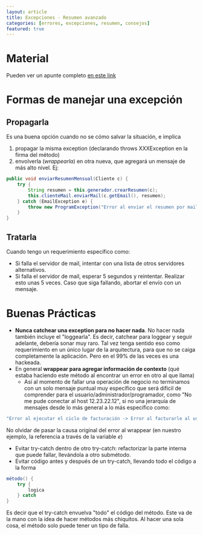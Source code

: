 ```yaml
---
layout: article
title: Excepciones - Resumen avanzado
categories: [errores, excepciones, resumen, consejos]
featured: true
---
```


# Material

Pueden ver un apunte completo [en este link](https://docs.google.com/document/d/1G0a9j-OA0rIEA5cdvEhIMbztJVo86ssvZKBK8HL9akg/edit?usp=sharing)

# Formas de manejar una excepción

## Propagarla

Es una buena opción cuando no se cómo salvar la situación, e implica
  
1. propagar la misma exception (declarando throws XXXException en la firma del método)
2. envolverla (_wrappearla_) en otra nueva, que agregará un mensaje de más alto nivel. Ej:

```java
public void enviarResumenMensual(Cliente c) {
    try {
        String resumen = this.generador.crearResumen(c);
        this.clienteMail.enviarMail(c.getEmail(), resumen);
    } catch (EmailException e) {
        throw new ProgramException("Error al enviar el resumen por mail al usuario " + c.getNombre(), e);
    }
}
```

## Tratarla

Cuando tengo un requerimiento específico como:

- Si falla el servidor de mail, intentar con una lista de otros servidores alternativos.
- Si falla el servidor de mail, esperar 5 segundos y reintentar. Realizar esto unas 5 veces. Caso que siga fallando, abortar el envío con un mensaje. 

# Buenas Prácticas

- **Nunca catchear una exception para no hacer nada**. No hacer nada también incluye el "loggearla". Es decir, catchear para loggear y seguir adelante, debería sonar muy raro. Tal vez tenga sentido eso como requerimiento en un único lugar de la arquitectura, para que no se caiga completamente la aplicación. Pero en el 99% de las veces es una hackeada.
- En general **wrappear para agregar información de contexto** (qué estaba haciendo este método al encontrar un error en otro al que llama)
  - Así al momento de fallar una operación de negocio no terminamos con un solo mensaje puntual muy específico que será dificil de comprender para el usuario/administrador/programador, como "No me pude conectar al host 12.23.22.12", si no una jerarquía de mensajes desde lo más general a lo más específico como: 

```bash
"Error al ejecutar el ciclo de facturación -> Error al facturarle al usuario numero 5963472 -> Error al enviar el resumen mensual -> Error al enviar el mail -> No me pude conectar al host 12.23.22.12"
```

No olvidar de pasar la causa original del error al wrappear (en nuestro ejemplo, la referencia a través de la variable _e_)

- Evitar try-catch dentro de otro try-catch: refactorizar la parte interna que puede fallar, llevándola a otro submétodo.
- Evitar código antes y después de un try-catch, llevando todo el código a la forma

```scala
método() {
    try {
        logica
    } catch 
}
```

Es decir que el try-catch envuelva "todo" el código del método. Este va de la mano con la idea de hacer métodos más chiquitos. Al hacer una sola cosa, el método solo puede tener un tipo de falla.
